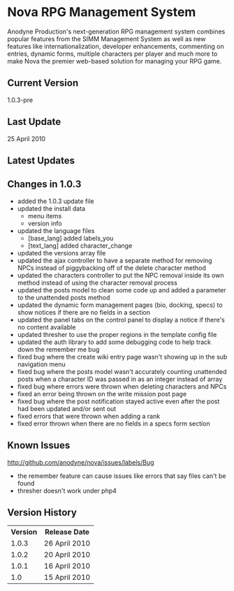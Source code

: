 Nova RPG Management System
==========================
Anodyne Production's next-generation RPG management system combines popular features from the SIMM Management System as well as new features like internationalization, developer enhancements, commenting on entries, dynamic forms, multiple characters per player and much more to make Nova the premier web-based solution for managing your RPG game.

Current Version
---------------
1.0.3-pre

Last Update
-----------
25 April 2010

Latest Updates
--------------

Changes in 1.0.3
----------------
* added the 1.0.3 update file
* updated the install data
    * menu items
    * version info
* updated the language files
    * [base\_lang] added labels_you
    * [text\_lang] added character_change
* updated the versions array file
* updated the ajax controller to have a separate method for removing NPCs instead of piggybacking off of the delete character method
* updated the characters controller to put the NPC removal inside its own method instead of using the character removal process
* updated the posts model to clean some code up and added a parameter to the unattended posts method
* updated the dynamic form management pages (bio, docking, specs) to show notices if there are no fields in a section
* updated the panel tabs on the control panel to display a notice if there's no content available
* updated thresher to use the proper regions in the template config file
* updated the auth library to add some debugging code to help track down the remember me bug
* fixed bug where the create wiki entry page wasn't showing up in the sub navigation menu
* fixed bug where the posts model wasn't accurately counting unattended posts when a character ID was passed in as an integer instead of array
* fixed bug where errors were thrown when deleting characters and NPCs
* fixed an error being thrown on the write mission post page
* fixed bug where the post notification stayed active even after the post had been updated and/or sent out
* fixed errors that were thrown when adding a rank
* fixed error thrown when there are no fields in a specs form section

Known Issues
------------
http://github.com/anodyne/nova/issues/labels/Bug

* the remember feature can cause issues like errors that say files can't be found
* thresher doesn't work under php4

Version History
---------------
<table>
	<tr>
		<th>Version</th><th>Release Date</th>
	</tr>
	<tr>
		<td>1.0.3</td><td>26 April 2010</td>
	</tr>
	<tr>
		<td>1.0.2</td><td>20 April 2010</td>
	</tr>
	<tr>
		<td>1.0.1</td><td>16 April 2010</td>
	</tr>
	<tr>
		<td>1.0</td><td>15 April 2010</td>
	</tr>
</table>